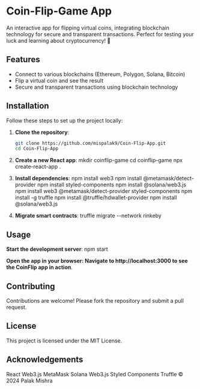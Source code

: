 # Coin-Flip-Game App
An interactive app for flipping virtual coins, integrating blockchain technology for secure and transparent transactions. Perfect for testing your luck and learning about cryptocurrency! 🚀

## Features

- Connect to various blockchains (Ethereum, Polygon, Solana, Bitcoin)
- Flip a virtual coin and see the result
- Secure and transparent transactions using blockchain technology

## Installation

Follow these steps to set up the project locally:

1. **Clone the repository**:
   ```bash
   git clone https://github.com/mispalak9/Coin-Flip-App.git
   cd Coin-Flip-App

2. **Create a new React app**:
mkdir coinflip-game
cd coinflip-game
npx create-react-app .

3. **Install dependencies**:
npm install web3
npm install @metamask/detect-provider
npm install styled-components
npm install @solana/web3.js
npm install web3 @metamask/detect-provider styled-components
npm install -g truffle
npm install @truffle/hdwallet-provider
npm install @solana/web3.js


4. **Migrate smart contracts**:
truffle migrate --network rinkeby

## Usage
**Start the development server**:
npm start

**Open the app in your browser: Navigate to http://localhost:3000 to see the CoinFlip app in action**.

## Contributing
Contributions are welcome! Please fork the repository and submit a pull request.

## License
This project is licensed under the MIT License.

## Acknowledgements
React
Web3.js
MetaMask
Solana Web3.js
Styled Components
Truffle
© 2024 Palak Mishra
